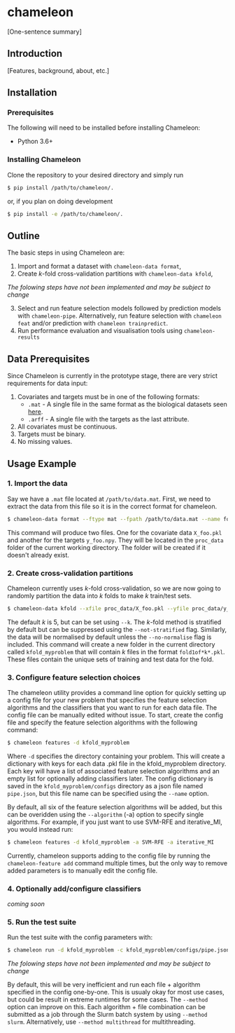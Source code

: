 # chameleon

\[One-sentence summary\]


## Introduction
 \[Features, background, about, etc.\]


## Installation

### Prerequisites

 The following will need to be installed before installing Chameleon:

 - Python 3.6+
 <!-- - Java
 - Heaps of other things

While not necessary, Chameleon is optimised for using job scheduled high-performance computing. This significantly reduces model training times.  -->

### Installing Chameleon

Clone the repository to your desired directory and simply run

```bash
$ pip install /path/to/chameleon/.
```

or, if you plan on doing development

```bash
$ pip install -e /path/to/chameleon/.
```


## Outline

The basic steps in using Chameleon are:

1. Import and format a dataset with `chameleon-data format`,
2. Create *k*-fold cross-validation partitions with `chameleon-data kfold`,

*The folowing steps have not been implemented and may be subject to change*

3. Select and run feature selection models followed by prediction models with `chameleon-pipe`. Alternatively, run feature selection with `chameleon feat` and/or prediction with `chameleon trainpredict`.
5. Run performance evaluation and visualisation tools using `chameleon-results`

<!-- ![Pipeline workflow diagram](pipelinediagram.svg) -->

## Data Prerequisites

Since Chameleon is currently in the prototype stage, there are very strict requirements for data input:

1. Covariates and targets must be in one of the following formats:
    - `.mat` - A single file in the same format as the biological datasets seen [here](http://featureselection.asu.edu/datasets.php).
    - `.arff` - A single file with the targets as the last attribute.
2. All covariates must be continuous.
3. Targets must be binary.
4. No missing values.

## Usage Example

<!-- Before starting, we must make sure that the data files we want to import are located in the `/path/to/chameleon/data/external` directory.  -->

### 1. Import the data

Say we have a `.mat` file located at `/path/to/data.mat`. First, we need to extract the data from this file so it is in the correct format for chameleon. 

```bash
$ chameleon-data format --ftype mat --fpath /path/to/data.mat --name foo
```

This command will produce two files. One for the covariate data `X_foo.pkl` and another for the targets `y_foo.npy`. They will be located in the `proc_data` folder of the current working directory. The folder will be created if it doesn't already exist.


### 2. Create cross-validation partitions

Chameleon currently uses *k*-fold cross-validation, so we are now going to randomly partition the data into *k* folds to make *k* train/test sets.

```bash
$ chameleon-data kfold --xfile proc_data/X_foo.pkl --yfile proc_data/y_foo.npy --name myproblem
```
The default *k* is 5, but can be set using `--k`. The *k*-fold method is stratified by default but can be suppressed using the `--not-stratified` flag. Similarly, the data will be normalised by default unless the `--no-normalise` flag is included.
This command will create a new folder in the current directory called `kfold_myproblem` that will contain *k* files in the format `fold1of*k*.pkl`. These files contain the unique sets of training and test data for the fold.


### 3. Configure feature selection choices
The chameleon utility provides a command line option for quickly setting up a config file for your new problem that specifies the feature selection algorithms and the classifiers that you want to run for each data file. 
The config file can be manually edited without issue.
To start, create the config file and specify the feature selection algorithms with the following command: 
 
```bash
$ chameleon features -d kfold_myproblem 
```
Where `-d` specifies the directory containing your problem. This will create a dictionary with keys for each data .pkl file in the kfold_myproblem directory. Each key will have a list of associated feature selection algorithms and an empty list for optionally adding classifiers later. The config dictionary is saved in the `kfold_myproblem/configs` directory as a json file named `pipe.json`, but this file name can be specified using the `--name` option. 

By default, all six of the feature selection algorithms will be added, but this can be overidden using the `--algorithm` (-a) option to specify single algorithms. For example, if you just want to use SVM-RFE and iterative_MI, you would instead run:

```bash
$ chameleon features -d kfold_myproblem -a SVM-RFE -a iterative_MI
```

Currently, chameleon supports adding to the config file by running the `chameleon-feature add` command multiple times, but the only way to remove added parameters is to manually edit the config file.


### 4. Optionally add/configure classifiers

*coming soon*

### 5. Run the test suite
Run the test suite with the config parameters with:

```bash
$ chameleon run -d kfold_myproblem -c kfold_myproblem/configs/pipe.json
```

*The folowing steps have not been implemented and may be subject to change*

By default, this will be very inefficient and run each file + algorithm specified in the config one-by-one. This is usualy okay for most use cases, but could be result in extreme runtimes for some cases. The `--method` option  can improve on this. Each algorithm + file combination can be submitted as a job through the Slurm batch system by using `--method slurm`. Alternatively, use `--method multithread` for multithreading.  


